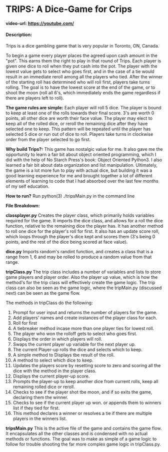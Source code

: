# TRIPS: A Dice-Game for Crips
#### video-url: <https://youtube.com/>
#### Description:
Trips is a dice gambling game that is very popular in Toronto, ON, Canada.

To begin a game every player places the agreed upon cash amount in the "pot". This earns
them the right to play in that round of Trips. Each player is given one dice to roll
when they put cash into the pot. The player with the lowest value gets to select who goes
first, and in the case of a tie would result in an immediate reroll among all the players
who tied. After the winner of the starting roll has determined who will roll first, players
take turns rolling. The goal is to have the lowest score at the end of the game, or to shoot
the moon (roll all 6's, which immediately ends the game regardless if there are players left
to roll).

**The game rules are simple:** Each player will roll 5 dice. The player is bound to keep
at least one of the rolls towards their final score. 3's are worth 0 points, all other
dice are worth their face value. The player may elect to keep all of the rolled dice, or reroll
the remaining dice after they have selected one to keep. This pattern will be repeated until
the player has selected 5 dice or run out of dice to roll. Players take turns in clockwise
order from the player selected to go first.

**Why build Trips?:** This game has nostalgic value for me. It also gave me the opportunity
to learn a fair bit about object oriented programming, which I did with the help of No Starch
Press's book: Object Oriented Python3. I also learned a fair bit about data organization
and list manipulation. Ultimately, the game is a lot more fun to play with actual dice, but
building it was a good learning experience for me and brought together a lot of different elements
of learning to code that I had absorbed over the last few months of my self education.

**How to run?**
Run python(3) ./tripsMain.py in the command line

**__File Breakdown:__**

**classplayer.py**
Creates the player class, which primarily holds variables required for the game. It imports
the dice class, and allows for a roll the dice function, relative to the remaining dice the player
has. It has another method to roll one dice for the player's roll for first. It also has an
update score roll, which loops through the player's dice kept and scores them (3's being 0 points,
and the rest of the dice being scored at face value).

**dice.py**
Imports random's randint function, and creates a class that is a range from 1, 6 and may be rolled
to produce a random value from that range.

**tripClass.py**
The trip class includes a number of variables and lists to store game players and player order. Also the player
up value, which is how the method's for the trip class will effectively create the game logic. The trip class
can also be seen as the game logic, where the tripMain.py (discussed next) can be seen as the game flow.

The methods in tripClass do the following:
1) Prompt for user input and returns the number of players for the game.
2) Add players' names and create instances of the player class for each.
3) Roll for first
4) A tiebreaker method incase more than one player ties for lowest roll.
5) The player who won the rolloff gets to select who goes first.
6) Displays the order in which players will roll.
7) Swaps the current player up variable for the next player up.
8) The current Player-up rolls the dice and selects which to keep.
9) A simple method to Displays tbe result of the roll.
10) A method to select which dice to keep.
11) Updates the players score by resetting score to zero and scoring all the dice with the
    method in the player class.
12) Displays the current player-up score.
13) Prompts the player-up to keep another dice from current rolls, keep all remaining
    rolled dice or reroll.
14) Checks to see if the player shot tbe moon, and if so exits the game, declaring them
    the winner.
15) Checks to see if the current player up won.
    or appends them to winners list if they tied for first.
16) This method declares a winner or resolves a tie if there are multiple players
    in the winners list.

**tripsMain.py**
This is the active file of the game and contains the game flow. It
encapsulates all the other classes and is condensed with no actual methods
or functions. The goal was to make as simple of a game logic to follow for trouble
shooting the far more complex game logic in tripClass.py.